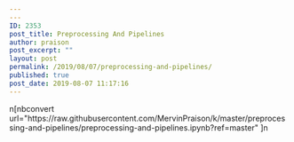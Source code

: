```yaml
---
---
ID: 2353
post_title: Preprocessing And Pipelines
author: praison
post_excerpt: ""
layout: post
permalink: /2019/08/07/preprocessing-and-pipelines/
published: true
post_date: 2019-08-07 11:17:16
---
```

<!-- wp:shortcode -->n[nbconvert url="https://raw.githubusercontent.com/MervinPraison/k/master/preprocessing-and-pipelines/preprocessing-and-pipelines.ipynb?ref=master" ]n<!-- /wp:shortcode -->